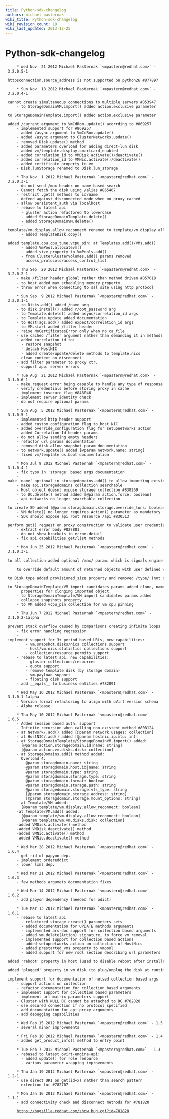 ```yaml
---
title: Python-sdk-changelog
authors: michael pasternak
wiki_title: Python-sdk-changelog
wiki_revision_count: 18
wiki_last_updated: 2013-12-25
---
```


# Python-sdk-changelog

         * wed Nov  21 2012 Michael Pasternak `<mpastern@redhat.com>` - 3.2.0.5-1
         - httpsconnection.source_address is not supported on python26 #877897

         * Sun Nov  18 2012 Michael Pasternak `<mpastern@redhat.com>` - 3.2.0.4-1
         - cannot create simultaneous connections to multiple servers #853947
         - to StorageDomainVM.import() added action.exclusive parameter
         - to StorageDomainTemplate.import() added action.exclusive parameter
         - added /current argument to VmCdRom.update() acorrding to #869257
         - implemented support for #869257
         - added /async argument to VmCdRom.update()
         - added /async argument to ClusterNetworks.update()
         - removed Disk.update() method
         - added parameters overload for adding direct-lun disk
         - added vm/template.display.smartcard_enabled
         - added correlation_id to VMDisk.activate()/deactivate()
         - added correlation_id to VMNic.activate()/deactivate()
         - added certificate property to vm
         - Disk.lunStorage renamed to Disk.lun_storage

         * Thu Nov  1 2012 Michael Pasternak `<mpastern@redhat.com>` - 3.2.0.3-1
         - do not send /max header on name-based search
         - Cannot fetch the disk using /alias #865407
         - restrict .get() methods to id/name
         - defend against disconnected mode when no proxy cached
         - allow persistent_auth via localhost
         - rebase to latest api
           - gluster action refactored to lowercase
           - added StorageDomainTemplate.delete()
           - added StorageDomainVM.delete()
           - template/vm.display.allow_reconnect renamed to template/vm.display.allow_override
           - added TemplateDisk.copy()
           - added template.cpu.cpu_tune.vcpu_pin: at Templates.add()/VMs.add()
           - added VmPool.allocatevm()
           - added size property to VmPools.add()
           - from ClusterGlusterVolumes.add() params removed
             access_protocols/access_control_list

         * Thu Sep  20 2012 Michael Pasternak `<mpastern@redhat.com>` - 3.2.0.2-1
         - make /filter header global rather than method driven #857018
         - to host added max_scheduling_memory property
         - throw error when connecting to ssl site using http protocol

         * Sun Sep  9 2012 Michael Pasternak `<mpastern@redhat.com>` - 3.2.0.1-1
         - to Disks.add() added /name arg
         - to disk.install() added r/oot_password arg
         - to Template.delete() added async/correlation_id args
         - to Template.update added documentation
         - to HostTags.add() added expect/correlation_id args
         - to VM.start added /filter header
         - raise NoCertificatesError only when no ca_file
         - use cached /filter argument rather than demanding it in methods
         - added correlation_id to:
           - restore snapshot
           - detach HostNIC
           - added create/update/delete methods to template.nics
         - clean context on disconnect
         - add filter parameter to proxy ctr.
         - support app. server errors

         * Tue Aug  21 2012 Michael Pasternak `<mpastern@redhat.com>` - 3.1.0.6-1
         - make request error being capable to handle any type of response
         - verify credentials before storing proxy in cache
         - implement insecure flag #848046
         - implement server identity check
         - do not require optional params

         * Sun Aug  5 2012 Michael Pasternak `<mpastern@redhat.com>` - 3.1.0.5-1
         - implemented http header support
         - added custom_configuration flag to host NIC
         - added override_configuration flag for setupnetworks action
         - added Correlation-Id header params
         - do not allow sending empty headers
         - refactor url params documentation
         - removed disk.allow_snapshot param documentation
         - to network.update() added [@param network.name: string]
         - fixed vm/template os.boot documentation

         * Mon Jul 9 2012 Michael Pasternak `<mpastern@redhat.com>` - 3.1.0.4-1
         - fix typo in 'storage' based args documentation
         - make 'name' optional in storagedomains.add() to allow importing existent SD
         - make api.storagedomains collection searchable
         - Host object doesnt expose storage collection #838269
         - to DC.delete() method added [@param action.force: boolean]
         - api.networks no longer searchable collection
         - to create SD added [@param storagdomain.storage.override_luns: boolean]
         - VM.delete() no longer requires Action() parameter as mandatory
         - SDK should expose api root resource /api #830513
         - perform get() request on proxy construction to validate user credentials #827878
         - extract error body #827881
         - do not show brackets in error.detail
         - fix api.capabilities get/list methods

         * Mon Jun 25 2012 Michael Pasternak `<mpastern@redhat.com>` - 3.1.0.3-1
         - to all collection added optional /max/ param. which is signals engine
           to override default amount of returned objects with user defined value
         - to Disk type added provisioned_size property and removed /type/ (not supported in 3.1)
         - to StorageDomainTemplate/VM import candidates params added clone, name
           properties for clonging imported object.
         - to StorageDomainTemplate/VM import candidates params added 
           collapse_snapshots property
         - to VM added vcpu_pin collection for vm cpu pinning

         * Thu Jun 7 2012 Michael Pasternak `<mpastern@redhat.com>` - 3.1.0.2-1alpha
         - prevent stack overflow caused by comparisons creating infinite loops
         - fix error handling regression
         - implement support for 3+ period based URLs, new capabilities:    
             - vm.snapshot.disks/nics collections support
             - host/vm.nics.statistics collections support
             - collection/resource.permits support
         - rebase to latest api, new capabilities:
             - gluster collections/resources
             - quota support
             - remove template disk (by storage domain)
             - vm.payload support
             - floating disk support
         - add __eqals__ to business entities #782891

         * Wed May 16 2012 Michael Pasternak `<mpastern@redhat.com>` - 3.1.0.1-1alpha
         - Version format refactoring to align with oVirt version schema 
         - Alpha release

         * Thu May 10 2012 Michael Pasternak `<mpastern@redhat.com>` - 1.6.5
         - Added session based auth. support
         - Infinite recursion when calling non-existent method #808124
         - at Network/.add() added [@param network.usages: collection]
         - at HostNIC/.add() added [@param hostnic.ip.mtu: int]
         - at StorageDomainTemplate/StorageDomainVM.import() added:
           [@param action.storagedomain.id|name: string]
           [@param action.vm.disks.disk: collection]
         - at StorageDomains.add() method added:
           Overload 4:
             @param storagdomain.name: string
             @param storagdomain.host.id|name: string
             @param storagdomain.type: string
             @param storagdomain.storage.type: string
             @param storagdomain.format: boolean
             @param storagdomain.storage.path: string
             @param storagedomain.storage.vfs_type: string
             [@param storagdomain.storage.address: string]
             [@param storagdomain.storage.mount_options: string]
         - at Template/VM added:
           [@param template/vm.display.allow_reconnect: boolean]
         -at Template/VM.add() added:
           [@param template/vm.display.allow_reconnect: boolean]
           [@param template/vm.vm.disks.disk: collection]
         -added VMDisk.activate() method
         -added VMDisk.deactivate() method
         -added VMNic.activate() method
         -added VMNic.deactivate() method

         * Wed Mar 28 2012 Michael Pasternak `<mpastern@redhat.com>` - 1.6.4
         - get rid of papyon dep.
         - implement ordereddict
         - lower lxml dep.

         * Wed Mar 21 2012 Michael Pasternak `<mpastern@redhat.com>` - 1.6.3
         - few methods argumets documentation fixes

         * Wed Mar 14 2012 Michael Pasternak `<mpastern@redhat.com>` - 1.6.2
         - add papyon dependency (needed for odict)

         * Tue Mar 13 2012 Michael Pasternak `<mpastern@redhat.com>` - 1.6.1
         - rebase to latest api
           - refactored storage.create() parameters sets
           - added documentation for UPDATE methods arguments
           - implemented ars-doc support for collection based arguments
           - added vm.delete(Action) signature, to force vm removal
           - implemented support for collection based actions
           - added setupnetworks action on collection of HostNics
           - added prestarted_vms property to vmpool
           - added support for new rsdl section describing url parameters
           - added 'reboot' property in host (used to disable reboot after installation)
           - added 'plugged' property in vm disk (to plug/unplug the disk at runtime)
         - implement support for documentation of netsed collection based args
         - support actions on collection
         - refactor documentation for collection based arguments
         - implement support for collection based parameters
         - implement url matrix parameters support
         - Cluster with NULL DC cannot be attached to DC #782828
         - use secured connection if no protocol specified
         - add documentation for api proxy arguments
         - add debugging capabilities

         * Wed Feb 15 2012 Michael Pasternak `<mpastern@redhat.com>` - 1.5
         - several minor improvements

         * Fri Feb 10 2012 Michael Pasternak `<mpastern@redhat.com>` - 1.4
         - added get_product_info() method to entry point

         * Tue Feb 7 2012 Michael Pasternak `<mpastern@redhat.com>` - 1.3
         - rebased to latest ovirt-engine-api:
           - added update() for role resource
           - various parameter wrapping improvements

         * Thu Jan 19 2012 Michael Pasternak `<mpastern@redhat.com>` - 1.2-1
         - use direct URI on get(id=x) rather than search pattern
         - extention for #782707

         * Mon Jan 16 2012 Michael Pasternak `<mpastern@redhat.com>` - 1.1-1
         - add connectivity check and disconnect methods for #781820
`     `[`https://bugzilla.redhat.com/show_bug.cgi?id=781820`](https://bugzilla.redhat.com/show_bug.cgi?id=781820)

